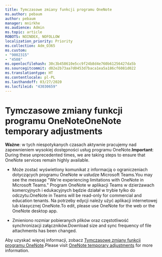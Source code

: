 ```yaml
---
title: Tymczasowe zmiany funkcji programu OneNote
ms.author: pebaum
author: pebaum
manager: mnirkhe
ms.audience: Admin
ms.topic: article
ROBOTS: NOINDEX, NOFOLLOW
localization_priority: Priority
ms.collection: Adm_O365
ms.custom:
- "9002315"
- "4508"
ms.openlocfilehash: 30c3b458610e5cc9f24b8d4e760b61256427da5b
ms.sourcegitcommit: d02e2b73aa7d0453d7baca1ea5a186cf6081d022
ms.translationtype: HT
ms.contentlocale: pl-PL
ms.lasthandoff: 03/27/2020
ms.locfileid: "43030659"
---
```

# <a name="onenote-temporary-adjustments"></a><span data-ttu-id="1fa5e-102">Tymczasowe zmiany funkcji programu OneNote</span><span class="sxs-lookup"><span data-stu-id="1fa5e-102">OneNote temporary adjustments</span></span>

<span data-ttu-id="1fa5e-103">**Ważne**: w tych niespotykanych czasach aktywnie pracujemy nad zapewnieniem wysokiej dostępności usług programu OneNote.</span><span class="sxs-lookup"><span data-stu-id="1fa5e-103">**Important**: During these unprecedented times, we are taking steps to ensure that OneNote services remain highly available.</span></span>

- <span data-ttu-id="1fa5e-104">Może zostać wyświetlony komunikat z informacją o ograniczeniach dotyczących programu OneNote w usłudze Microsoft Teams.</span><span class="sxs-lookup"><span data-stu-id="1fa5e-104">You may see the message "We're experiencing limitations with OneNote in Microsoft Teams."</span></span> <span data-ttu-id="1fa5e-105">Program OneNote w aplikacji Teams w dzierżawach komercyjnych i edukacyjnych będzie działał w trybie tylko do odczytu.</span><span class="sxs-lookup"><span data-stu-id="1fa5e-105">OneNote in Teams will be read-only for commercial and education tenants.</span></span> <span data-ttu-id="1fa5e-106">Na potrzeby edycji należy użyć aplikacji internetowej lub klasycznej OneNote.</span><span class="sxs-lookup"><span data-stu-id="1fa5e-106">To edit, please use OneNote for the web or the OneNote desktop app.</span></span>

- <span data-ttu-id="1fa5e-107">Zmieniono rozmiar pobieranych plików oraz częstotliwość synchronizacji załączników.</span><span class="sxs-lookup"><span data-stu-id="1fa5e-107">Download size and sync frequency of file attachments has been changed.</span></span>

<span data-ttu-id="1fa5e-108">Aby uzyskać więcej informacji, zobacz [Tymczasowe zmiany funkcji programu OneNote](https://techcommunity.microsoft.com/t5/onenote-service-updates/awareness-of-temporary-adjustments-in-microsoft-onenote/m-p/1248100).</span><span class="sxs-lookup"><span data-stu-id="1fa5e-108">Please visit [OneNote temporary adjustments](https://techcommunity.microsoft.com/t5/onenote-service-updates/awareness-of-temporary-adjustments-in-microsoft-onenote/m-p/1248100) for more information.</span></span>
